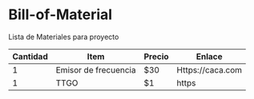 # Bill-of-Material

Lista de Materiales para proyecto

| Cantidad	| Item	| Precio	| Enlace |
|---------------|-------|---------------|--------|
|1	|Emisor de frecuencia|$30| Https://caca.com|
|1	|TTGO| $1|https| 
